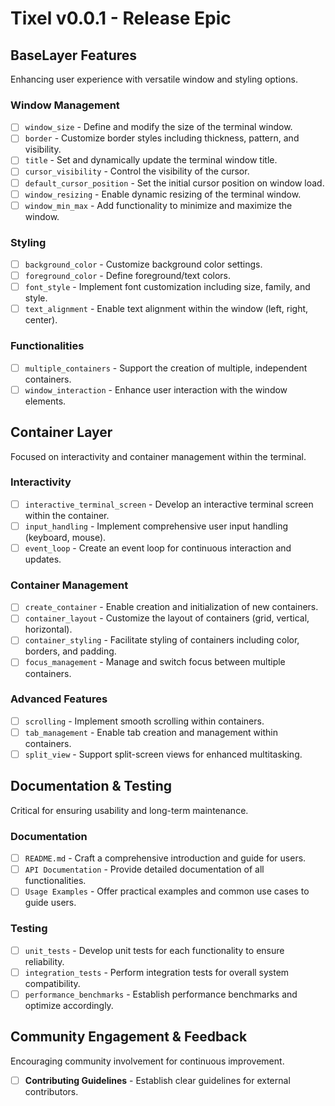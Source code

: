# Tixel v0.0.1 - Release Epic

## BaseLayer Features
Enhancing user experience with versatile window and styling options.

### Window Management
- [ ] `window_size` - Define and modify the size of the terminal window.
- [ ] `border` - Customize border styles including thickness, pattern, and visibility.
- [ ] `title` - Set and dynamically update the terminal window title.
- [ ] `cursor_visibility` - Control the visibility of the cursor.
- [ ] `default_cursor_position` - Set the initial cursor position on window load.
- [ ] `window_resizing` - Enable dynamic resizing of the terminal window.
- [ ] `window_min_max` - Add functionality to minimize and maximize the window.

### Styling
- [ ] `background_color` - Customize background color settings.
- [ ] `foreground_color` - Define foreground/text colors.
- [ ] `font_style` - Implement font customization including size, family, and style.
- [ ] `text_alignment` - Enable text alignment within the window (left, right, center).

### Functionalities
- [ ] `multiple_containers` - Support the creation of multiple, independent containers.
- [ ] `window_interaction` - Enhance user interaction with the window elements.

## Container Layer
Focused on interactivity and container management within the terminal.

### Interactivity
- [ ] `interactive_terminal_screen` - Develop an interactive terminal screen within the container.
- [ ] `input_handling` - Implement comprehensive user input handling (keyboard, mouse).
- [ ] `event_loop` - Create an event loop for continuous interaction and updates.

### Container Management
- [ ] `create_container` - Enable creation and initialization of new containers.
- [ ] `container_layout` - Customize the layout of containers (grid, vertical, horizontal).
- [ ] `container_styling` - Facilitate styling of containers including color, borders, and padding.
- [ ] `focus_management` - Manage and switch focus between multiple containers.

### Advanced Features
- [ ] `scrolling` - Implement smooth scrolling within containers.
- [ ] `tab_management` - Enable tab creation and management within containers.
- [ ] `split_view` - Support split-screen views for enhanced multitasking.

## Documentation & Testing
Critical for ensuring usability and long-term maintenance.

### Documentation
- [ ] `README.md` - Craft a comprehensive introduction and guide for users.
- [ ] `API Documentation` - Provide detailed documentation of all functionalities.
- [ ] `Usage Examples` - Offer practical examples and common use cases to guide users.

### Testing
- [ ] `unit_tests` - Develop unit tests for each functionality to ensure reliability.
- [ ] `integration_tests` - Perform integration tests for overall system compatibility.
- [ ] `performance_benchmarks` - Establish performance benchmarks and optimize accordingly.

## Community Engagement & Feedback
Encouraging community involvement for continuous improvement.

- [ ] **Contributing Guidelines** - Establish clear guidelines for external contributors.
